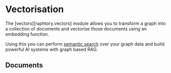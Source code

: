 # Vectorisation

The [vectors][raphtory.vectors] module allows you to transform a graph into a collection of documents and vectorise those documents using an embedding function.

Using this you can perform [semantic search](https://en.wikipedia.org/wiki/Semantic_search) over your graph data and build powerful AI systems with graph based RAG.

## Documents

